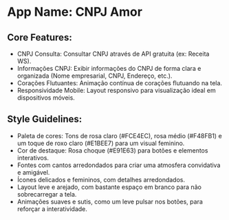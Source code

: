 # **App Name**: CNPJ Amor

## Core Features:

- CNPJ Consulta: Consultar CNPJ através de API gratuita (ex: Receita WS).
- Informações CNPJ: Exibir informações do CNPJ de forma clara e organizada (Nome empresarial, CNPJ, Endereço, etc.).
- Corações Flutuantes: Animação contínua de corações flutuando na tela.
- Responsividade Mobile: Layout responsivo para visualização ideal em dispositivos móveis.

## Style Guidelines:

- Paleta de cores: Tons de rosa claro (#FCE4EC), rosa médio (#F48FB1) e um toque de roxo claro (#E1BEE7) para um visual feminino.
- Cor de destaque: Rosa choque (#E91E63) para botões e elementos interativos.
- Fontes com cantos arredondados para criar uma atmosfera convidativa e amigável.
- Ícones delicados e femininos, com detalhes arredondados.
- Layout leve e arejado, com bastante espaço em branco para não sobrecarregar a tela.
- Animações suaves e sutis, como um leve pulsar nos botões, para reforçar a interatividade.